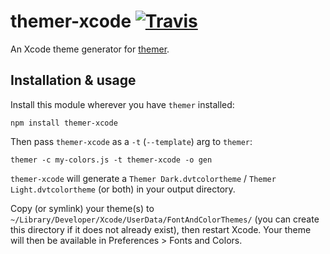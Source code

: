 # themer-xcode [![Travis](https://img.shields.io/travis/mjswensen/themer-xcode.svg)](https://travis-ci.org/mjswensen/themer-xcode)

An Xcode theme generator for [themer](https://github.com/mjswensen/themer).

## Installation & usage

Install this module wherever you have `themer` installed:

    npm install themer-xcode

Then pass `themer-xcode` as a `-t` (`--template`) arg to `themer`:

    themer -c my-colors.js -t themer-xcode -o gen

`themer-xcode` will generate a `Themer Dark.dvtcolortheme` / `Themer Light.dvtcolortheme` (or both) in your output directory.

Copy (or symlink) your theme(s) to `~/Library/Developer/Xcode/UserData/FontAndColorThemes/` (you can create this directory if it does not already exist), then restart Xcode. Your theme will then be available in Preferences > Fonts and Colors.

